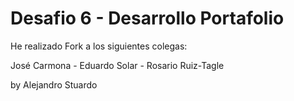 <h1>Desafio 6 - Desarrollo Portafolio</h1>

He realizado Fork a los siguientes colegas:

José Carmona - Eduardo Solar - Rosario Ruiz-Tagle

by Alejandro Stuardo
